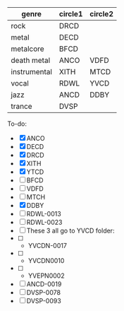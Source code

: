 |genre        |circle1|circle2|
|-------------|-------|-------|
|rock         |DRCD| |
|metal        |DECD| |
|metalcore    |BFCD| |
|death metal  |ANCO|VDFD|
|instrumental |XITH|MTCD|
|vocal        |RDWL|YVCD|
|jazz         |ANCD|DDBY|
|trance       |DVSP| |

To-do:

- [x] ANCO
- [x] DECD
- [x] DRCD
- [x] XITH
- [x] YTCD
- [ ] BFCD
- [ ] VDFD
- [ ] MTCH
- [x] DDBY
- [ ] RDWL-0013
- [ ] RDWL-0023
- [ ] These 3 all go to YVCD folder:
- [ ] - YVCDN-0017
- [ ] - YVCDN0010
- [ ] - YVEPN0002
- [ ] ANCD-0019
- [ ] DVSP-0078
- [ ] DVSP-0093
